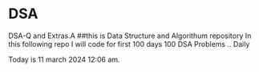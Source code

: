 # DSA
DSA-Q and Extras.A
##this  is  Data Structure and Algorithum repository 
In this following repo 
I will code for first 100 days 100 DSA Problems .. Daily 

Today is 11 march 2024 12:06 am. 
